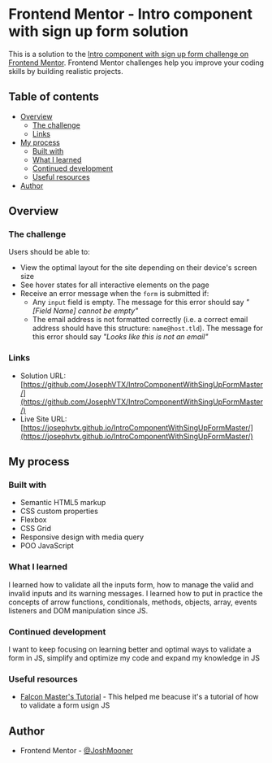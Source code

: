 # Frontend Mentor - Intro component with sign up form solution

This is a solution to the [Intro component with sign up form challenge on Frontend Mentor](https://www.frontendmentor.io/challenges/intro-component-with-signup-form-5cf91bd49edda32581d28fd1). Frontend Mentor challenges help you improve your coding skills by building realistic projects. 

## Table of contents

- [Overview](#overview)
  - [The challenge](#the-challenge)
  - [Links](#links)
- [My process](#my-process)
  - [Built with](#built-with)
  - [What I learned](#what-i-learned)
  - [Continued development](#continued-development)
  - [Useful resources](#useful-resources)
- [Author](#author)


## Overview

### The challenge

Users should be able to:

- View the optimal layout for the site depending on their device's screen size
- See hover states for all interactive elements on the page
- Receive an error message when the `form` is submitted if:
  - Any `input` field is empty. The message for this error should say *"[Field Name] cannot be empty"*
  - The email address is not formatted correctly (i.e. a correct email address should have this structure: `name@host.tld`). The message for this error should say *"Looks like this is not an email"*


### Links

- Solution URL: [https://github.com/JosephVTX/IntroComponentWithSingUpFormMaster/](https://github.com/JosephVTX/IntroComponentWithSingUpFormMaster/)
- Live Site URL: [https://josephvtx.github.io/IntroComponentWithSingUpFormMaster/](https://josephvtx.github.io/IntroComponentWithSingUpFormMaster/)

## My process

### Built with

- Semantic HTML5 markup
- CSS custom properties
- Flexbox
- CSS Grid
- Responsive design with media query
- POO JavaScript


### What I learned

I learned how to validate all the inputs form, how to manage the valid and invalid inputs and its warning messages. I learned how to put in practice the concepts of arrow functions, conditionals, methods, objects, array, events listeners and DOM manipulation since JS. 

### Continued development

I want to keep focusing on learning better and optimal ways to validate a form in JS, simplify and optimize my code and expand my knowledge in JS

### Useful resources

- [Falcon Master's Tutorial](https://youtu.be/s3pC93LgP18) - This helped me beacuse it's a tutorial of how to validate a form usign JS

## Author

- Frontend Mentor - [@JoshMooner](https://www.frontendmentor.io/profile/JoshMooner)
